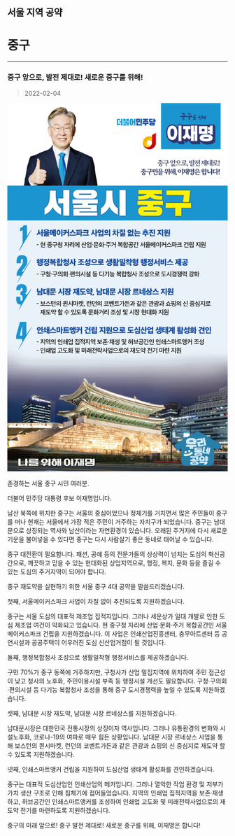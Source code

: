 
## 서울 지역 공약

# 중구

---

### 중구 앞으로, 발전 제대로! 새로운 중구를 위해!
> 2022-02-04

![중구 지역공약](./005_001_024.png)

존경하는 서울 중구 시민 여러분.

더불어 민주당 대통령 후보 이재명입니다.

남산 북쪽에 위치한 중구는 서울의 중심이었으나 정체기를 거치면서 많은 주민들이 중구를 떠나 현재는 서울에서 가장 적은 주민이 거주하는 자치구가 되었습니다.
중구는 남대문으로 상징되는 역사와 남산이라는 자연환경이 있습니다. 오래된 주거지에 다시 새로운 기운을 불어넣을 수 있다면 중구는 다시 사람살기 좋은 동네로 태어날 수 있습니다.

중구 대전환이 필요합니다.
패션, 공예 등의 전문가들의 상상력이 넘치는 도심의 혁신공간으로, 깨끗하고 믿을 수 있는 현대화된 상업지역으로, 행정, 복지, 문화 등을 즐길 수 있는 도심의 주거지역이 되어야 합니다.

중구 재도약을 실현하기 위한 서울 중구 4대 공약을 말씀드리겠습니다.

첫째, 서울메이커스파크 사업이 차질 없이 추진되도록 지원하겠습니다.

중구는 서울 도심의 대표적 제조업 집적지입니다. 그러나 세운상가 일대 개발로 인한 도심 제조업 여건이 악화되고 있습니다.
현 중구청 자리에 산업·문화·주거 복합공간인 서울메이커스파크 건립을 지원하겠습니다. 이 사업은 인쇄산업진흥센터, 충무아트센터 등 공연시설과 공공주택이 어우러진 도심 신산업거점이 될 것입니다.

둘째, 행정복합청사 조성으로 생활밀착형 행정서비스를 제공하겠습니다.

구민 70%가 중구 동쪽에 거주하지만, 구청사가 산업 밀집지역에 위치하여 주민 접근성이 낮고 청사의 노후화, 주민이용시설 부족 등 행정시설 개선도 필요합니다.
구청·구의회·편의시설 등 다기능 복합청사 조성을 통해 중구 도시경쟁력을 높일 수 있도록 지원하겠습니다.

셋째, 남대문 시장 재도약, 남대문 시장 르네상스를 지원하겠습니다.

남대문시장은 대한민국 전통시장의 상징이자 역사입니다.
그러나 유통환경의 변화와 시설노후화, 코로나-19의 여파로 매우 힘든 상황입니다.
남대문 시장 르네상스 사업을 통해 보스턴의 퀸시마켓, 런던의 코벤트가든과 같은 관광과 쇼핑의 신 중심지로 재도약 할 수 있도록 지원하겠습니다.

넷째,  인쇄스마트앵커 건립을 지원하여 도심산업 생태계 활성화를 견인하겠습니다.

중구는 대표적 도심산업인 인쇄산업의 메카입니다. 그러나 열악한 작업 환경 및 저부가가치 생산 구조로 인해 침체기에 접어들었습니다. 지역의 인쇄업 집적지역을 보존·재생하고, 허브공간인 인쇄스마트앵커를 조성하여 인쇄업 고도화 및 미래전략사업으로의 재도약 전기를 마련하도록 지원하겠습니다.

중구의 미래 앞으로! 중구 발전 제대로!
새로운 중구를 위해, 이재명은 합니다!